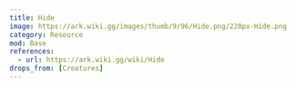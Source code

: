 ```yaml
---
title: Hide
image: https://ark.wiki.gg/images/thumb/9/96/Hide.png/228px-Hide.png
category: Resource
mod: Base
references:
  - url: https://ark.wiki.gg/wiki/Hide
drops_from: [Creatures]
---
```

